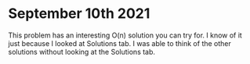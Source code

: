 # September 10th 2021
This problem has an interesting O(n) solution you can try for.
I know of it just because I looked at Solutions tab.
I was able to think of the other solutions without looking at the Solutions tab.
